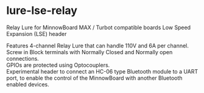 # lure-lse-relay  
Relay Lure for MinnowBoard MAX / Turbot compatible boards Low Speed Expansion (LSE) header  

Features
4-channel Relay Lure that can handle 110V and 6A per channel.  
Screw in Block terminals with Normally Closed and Normally open connections.   
GPIOs are protected using Optocouplers.    
Experimental header to connect an HC-06 type Bluetooth module to a UART port, to enable the control of the MinnowBoard with another Bluetooth enabled devices. 
